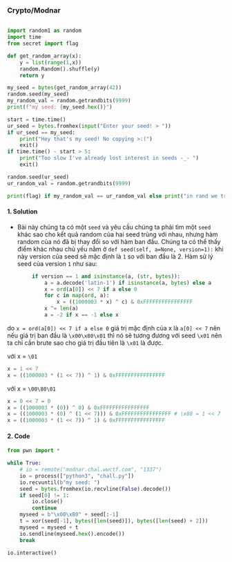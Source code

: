 
### Crypto/Modnar

```py

import random1 as random
import time
from secret import flag

def get_random_array(x): 
    y = list(range(1,x))
    random.Random().shuffle(y)
    return y

my_seed = bytes(get_random_array(42))
random.seed(my_seed)
my_random_val = random.getrandbits(9999)
print(f"my seed: {my_seed.hex()}")

start = time.time()
ur_seed = bytes.fromhex(input("Enter your seed! > "))
if ur_seed == my_seed:
    print("Hey that's my seed! No copying >:(")
    exit()
if time.time() - start > 5:
    print("Too slow I've already lost interest in seeds -_- ")
    exit()

random.seed(ur_seed)
ur_random_val = random.getrandbits(9999)

print(flag) if my_random_val == ur_random_val else print("in rand we trust.")
```

#### 1. Solution

+ Bài này chúng ta có một `seed` và yêu cầu chúng ta phải tìm một `seed` khác sao cho kết quả random của hai seed trùng với nhau, nhưng hàm random của nó đã bị thay đổi so với hàm ban đầu. Chúng ta có thể thấy điểm khác nhau chủ yếu nằm ở `def seed(self, a=None, version=1):` khi này version của seed sẽ mặc định là `1` so với ban đầu là 2. Hàm sử lý seed của version `1` như sau:

```py
        if version == 1 and isinstance(a, (str, bytes)):
            a = a.decode('latin-1') if isinstance(a, bytes) else a
            x = ord(a[0]) << 7 if a else 0
            for c in map(ord, a):
                x = ((1000003 * x) ^ c) & 0xFFFFFFFFFFFFFFFF
            x ^= len(a)
            a = -2 if x == -1 else x
```

do `x = ord(a[0]) << 7 if a else 0` giá trị mặc định của x là `a[0] << 7` nên nếu giá trị ban đầu là `\x00\x80\x01` thì nó sẽ tương đương với seed `\x01` nên ta chỉ cần brute sao cho giá trị đầu tiên là `\x01` là được.

với x = `\01`
```py
x = 1 << 7
x = ((1000003 * (1 << 7)) ^ 1) & 0xFFFFFFFFFFFFFFFF
```

với x = `\00\80\01`

```py
x = 0 << 7 = 0
x = ((1000003 * (0)) ^ 0) & 0xFFFFFFFFFFFFFFFF
x = ((1000003 * (0) ^ (1 << 7))) & 0xFFFFFFFFFFFFFFFF # \x80 = 1 << 7
x = ((1000003 * (1 << 7)) ^ 1) & 0xFFFFFFFFFFFFFFFF
```

#### 2. Code

```py
from pwn import *

while True:
    # io = remote("modnar.chal.wwctf.com", "1337")
    io = process(["python3", "chall.py"])
    io.recvuntil(b"my seed: ")
    seed = bytes.fromhex(io.recvline(False).decode())
    if seed[0] != 1:
        io.close()
        continue
    myseed = b"\x00\x80" + seed[:-1]
    t = xor(seed[-1], bytes([len(seed)]), bytes([len(seed) + 2]))
    myseed = myseed + t
    io.sendline(myseed.hex().encode())
    break

io.interactive()
```